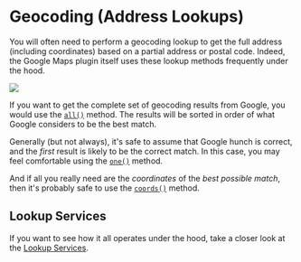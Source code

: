 # Geocoding (Address Lookups)

You will often need to perform a geocoding lookup to get the full address (including coordinates) based on a partial address or postal code. Indeed, the Google Maps plugin itself uses these lookup methods frequently under the hood.

![](/images/geocoding/flow-chart.png)

If you want to get the complete set of geocoding results from Google, you would use the [`all()`](/services/lookup-services/#all) method. The results will be sorted in order of what Google considers to be the best match.

Generally (but not always), it's safe to assume that Google hunch is correct, and the _first_ result is likely to be the correct match. In this case, you may feel comfortable using the [`one()`](/services/lookup-services/#one) method.

And if all you really need are the _coordinates_ of the _best possible match_, then it's probably safe to use the [`coords()`](/services/lookup-services/#coords) method.

## Lookup Services

If you want to see how it all operates under the hood, take a closer look at the [Lookup Services](/services/lookup-services/).
